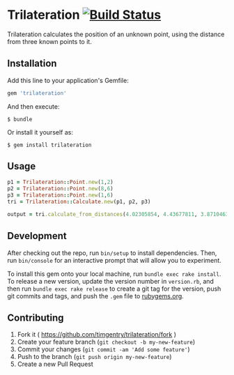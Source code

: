 # Trilateration [![Build Status](https://travis-ci.org/timgentry/trilateration.svg?branch=master)](https://travis-ci.org/timgentry/trilateration)

Trilateration calculates the position of an unknown point, using the distance from three known points to it.

## Installation

Add this line to your application's Gemfile:

```ruby
gem 'trilateration'
```

And then execute:

    $ bundle

Or install it yourself as:

    $ gem install trilateration

## Usage

```ruby
p1 = Trilateration::Point.new(1,2)
p2 = Trilateration::Point.new(8,6)
p3 = Trilateration::Point.new(1,6)
tri = Trilateration::Calculate.new(p1, p2, p3)

output = tri.calculate_from_distances(4.02305854, 4.43677811, 3.87104637)
```

## Development

After checking out the repo, run `bin/setup` to install dependencies. Then, run `bin/console` for an interactive prompt that will allow you to experiment.

To install this gem onto your local machine, run `bundle exec rake install`. To release a new version, update the version number in `version.rb`, and then run `bundle exec rake release` to create a git tag for the version, push git commits and tags, and push the `.gem` file to [rubygems.org](https://rubygems.org).

## Contributing

1. Fork it ( https://github.com/timgentry/trilateration/fork )
2. Create your feature branch (`git checkout -b my-new-feature`)
3. Commit your changes (`git commit -am 'Add some feature'`)
4. Push to the branch (`git push origin my-new-feature`)
5. Create a new Pull Request
